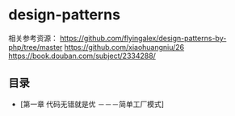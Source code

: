 # design-patterns

相关参考资源：
https://github.com/flyingalex/design-patterns-by-php/tree/master
https://github.com/xiaohuangniu/26
https://book.douban.com/subject/2334288/


## 目录

- [第一章 代码无错就是优 －－－简单工厂模式]

